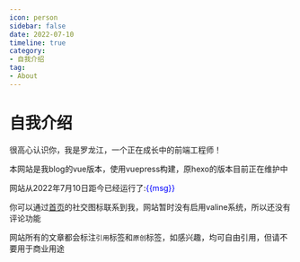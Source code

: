 ```yaml
---
icon: person
sidebar: false
date: 2022-07-10
timeline: true
category:
- 自我介绍
tag:
- About
---
```


# 自我介绍

很高心认识你，我是罗龙江，一个正在成长中的前端工程师！

<!-- more -->

本网站是我blog的vue版本，使用vuepress构建，原hexo的版本目前正在维护中

网站从2022年7月10日距今已经运行了:<text style="color:blue">{{msg}}</text>

你可以通过[首页](/)的社交图标联系到我，网站暂时没有启用valine系统，所以还没有评论功能

网站所有的文章都会标注`引用`标签和`原创`标签，如感兴趣，均可自由引用，但请不要用于商业用途

<script setup>
import { ref } from 'vue';
const msg = ref(null);
setInterval(()=>{
    let ms=new Date()-new Date(2022,6,10);
    let day=Math.floor(ms/(24*3600*1000));
    let msLevel=ms%(24*3600*1000);
    let hours=Math.floor(msLevel/(3600*1000));
    let msLevelNext=msLevel%(3600*1000);
    let minutes=Math.floor(msLevelNext/(60*1000));
    let msLeaveLast=msLevelNext%(60*1000);
    let seconds=Math.round(msLeaveLast/1000);
    msg.value=`${day}天${hours}小时${minutes}分钟${seconds}秒`
},1000)
</script>
